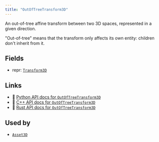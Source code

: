 ```yaml
---
title: "OutOfTreeTransform3D"
---
```


An out-of-tree affine transform between two 3D spaces, represented in a given direction.

"Out-of-tree" means that the transform only affects its own entity: children don't inherit from it.

## Fields

* repr: [`Transform3D`](../datatypes/transform3d.md)

## Links
 * 🐍 [Python API docs for `OutOfTreeTransform3D`](https://ref.rerun.io/docs/python/stable/common/components#rerun.components.OutOfTreeTransform3D)
 * 🌊 [C++ API docs for `OutOfTreeTransform3D`](https://ref.rerun.io/docs/cpp/stable/structrerun_1_1components_1_1OutOfTreeTransform3D.html?speculative-link)
 * 🦀 [Rust API docs for `OutOfTreeTransform3D`](https://docs.rs/rerun/latest/rerun/components/struct.OutOfTreeTransform3D.html)


## Used by

* [`Asset3D`](../archetypes/asset3d.md)
